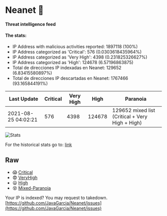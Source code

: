 # Neanet :hocho:
#### Threat intelligence feed
#### The stats:

- IP Address with malicious activities reported: 1897118 (100%)
- IP Address categorized as 'Critical':  576 (0.0303618435964%)
- IP Address categorized as 'Very High':  4398 (0.231825326627%)
- IP Address categorized as 'High':  124678 (6.57196863875)
- Total de direcciones IP indexadas en Neanet:  129652 (6.83415580897%)
- Total de direcciones IP descartadas en Neanet:  1767466 (93.165844191%)

| Last Update | Critical | Very High | High | Paranoia |
| --- | --- | --- | --- | --- |
| 2021-08-25 04:02:21 | 576 | 4398 | 124678 | 129652 mixed list (Critical + Very High + High)|

![Stats](https://docs.google.com/spreadsheets/d/e/2PACX-1vSnaNMIXVabIpDJjufMlzH7poXnshF3mgd8Is1g9ytUEzVsP5my4Trn8f-xkoLLQ38xpL3HtmUexLo6/pubchart?oid=501124687&format=image)

For the historical stats go to: [link](/stats.csv)
## Raw
- :scream: [Critical](https://raw.githubusercontent.com/JavaGarcia/Neanet/master/blacklists/neanet_critical.txt)
- :fearful: [VeryHigh](https://raw.githubusercontent.com/JavaGarcia/Neanet/master/blacklists/neanet_veryHigh.txtt)
- :frowning: [High](https://raw.githubusercontent.com/JavaGarcia/Neanet/master/blacklists/neanet_high.txt)
- :dizzy_face: [Mixed-Paranoia](https://raw.githubusercontent.com/JavaGarcia/Neanet/master/blacklists/neanet_all.txt)


Your IP is indexed? You may request to takedown. [https://github.com/JavaGarcia/Neanet/issues](https://github.com/JavaGarcia/Neanet/issues)










































































































































































































































































































































































































































































































































































































































































































































































































































































































































































































































































































































































































































































































































































































































































































































































































































































































































































































































































































































































































































































































































































































































































































































































































































































































































































































































































































































































































































































































































































































































































































































































































































































































































































































































































































































































































































































































































































































































































































































































































































































































































































































































































































































































































































































































































































































































































































































































































































































































































































































































































































































































































































































































































































































































































































































































































































































































































































































































































































































































































































































































































































































































































































































































































































































































































































































































































































































































































































































































































































































































































































































































































































































































































































































































































































































































































































































































































































































































































































































































































































































































































































































































































































































































































































































































